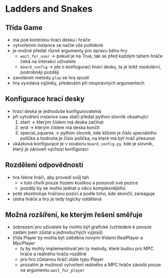 # Ladders and Snakes
## Třída Game
- má pod kontrolou hrací desku i hráče
- vytvořením instance se načte vše potřebné
- je možné předat různé argumenty pro úpravu běhu hry
  - `wait_for_user` -> pokud je na True, tak se před každým tahem hráče čeká na interakci uživatele
  - `board_config` -> jde o konfuguraci hrací desky, ta je totiž modulární, podrobněji později
- zavoláním metody `play` se hra spustí
- hra vyvolává výjimky, především při nesprávných argumentech

## Konfigurace hrací desky
- hrací deska je jednoduše konfigurovatelná
- při vytváření instance `Game` stačí předat python slovník obsahující
  1) start -> kterým číslem má deska začínat
  2) end -> kterým číslem má deska končit 
  3) special_squares -> python slovník, kde klíčem je číslo speciálního políčka a hodnota je číslo políčka, na které má být hráč přesunut
- ukázková konfigurace je v souboru `board_config.py`, kde je slovník, který je zároveň výchozí konfigurací

## Rozdělení odpovědnosti
- hra řekne hráči, aby provedl svůj tah
  - v tuto chvíli pouze hození kostkou a posunutí své pozice
  - později by se mohlo jednat o něco komplexnějšího
- poté zkontroluje hráčovu pozici a podle toho, kde skončil, zareaguje
- úloha hráče a hry je tedy logicky oddělená

## Možná rozšíření, ke kterým řešení směřuje
- zobrazení pro uživatele by mohlo být grafické (vzhledem k povaze zadání jsem zůstal u jednoduchých výpisů)
- třída Player by mohla být zděděna novými třídami RealPlayer a MpcPlayer
  - ty by mohly implementovat jen ty metody, které budou pro MPC hráče a reálného hráče rozdílné
  - pro hru zůstanou hráči stále typu Player
  - prozatím je možnost vytvoření reálného a MPC hráče závislá pouze na argumentu `wait_for_player`

